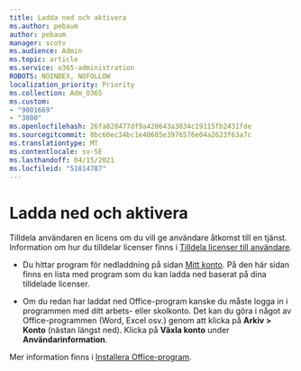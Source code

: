 ```yaml
---
title: Ladda ned och aktivera
ms.author: pebaum
author: pebaum
manager: scotv
ms.audience: Admin
ms.topic: article
ms.service: o365-administration
ROBOTS: NOINDEX, NOFOLLOW
localization_priority: Priority
ms.collection: Adm_O365
ms.custom:
- "9001669"
- "3800"
ms.openlocfilehash: 26fa828477df9a420643a3034c19115fb2431fde
ms.sourcegitcommit: 8bc60ec34bc1e40685e3976576e04a2623f63a7c
ms.translationtype: MT
ms.contentlocale: sv-SE
ms.lasthandoff: 04/15/2021
ms.locfileid: "51814787"
---
```

# <a name="download-and-activate"></a>Ladda ned och aktivera

Tilldela användaren en licens om du vill ge användare åtkomst till en tjänst. Information om hur du tilldelar licenser finns i [Tilldela licenser till användare](https://docs.microsoft.com/microsoft-365/admin/manage/assign-licenses-to-users).

- Du hittar program för nedladdning på sidan [Mitt konto](https://portal.office.com/account/#installs). På den här sidan finns en lista med program som du kan ladda ned baserat på dina tilldelade licenser. 

- Om du redan har laddat ned Office-program kanske du måste logga in i programmen med ditt arbets- eller skolkonto. Det kan du göra i något av Office-programmen (Word, Excel osv.) genom att klicka på **Arkiv > Konto** (nästan längst ned). Klicka på **Växla konto** under **Användarinformation**.

Mer information finns i [Installera Office-program](https://docs.microsoft.com/microsoft-365/admin/setup/install-applications).
